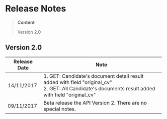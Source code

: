# Release Notes
>**Content**
>
>Version 2.0
>

## Version 2.0
|**Release Date**|**Note**|
| -------------------------| -----------------|
| 14/11/2017     | 1. GET: Candidate's document detail result added with field "original_cv"<BR/> 2. GET: All Candidate's documents result added with field "original_cv"|
| 09/11/2017     | Beta release the API Version 2. There are no special notes.       |
